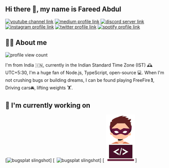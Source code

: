## Hi there 👋, my name is Fareed Abdul

[![youtube channel link](https://img.shields.io/badge/YouTube-FF0000?style=for-the-badge&logo=youtube&logoColor=white)]()
[![medium profile link](https://img.shields.io/badge/Medium-12100E?style=for-the-badge&logo=medium&logoColor=white)]()
[![discord server link](https://img.shields.io/badge/Discord-7289DA?style=for-the-badge&logo=discord&logoColor=white)]()
[![instagram profile link](https://img.shields.io/badge/Instagram-E4405F?style=for-the-badge&logo=instagram&logoColor=white)]()
[![twitter profile link](https://img.shields.io/badge/Twitter-1DA1F2?style=for-the-badge&logo=twitter&logoColor=white)]()
[![spotify profile link](https://img.shields.io/badge/Spotify-1ED760?&style=for-the-badge&logo=spotify&logoColor=white)]()

## 🙋‍♂️ About me

![profile view count](https://komarev.com/ghpvc/?username=bobbyg603)

I'm from India 🇮🇳, currently in the Indian Standard Time Zone (IST) 🕰️ UTC+5:30, I'm a huge fan of Node.js, TypeScript, open-source 💻. When I'm not crushing bugs or building dreams, I can be found playing FreeFire🏌️, Driving cars🚘, lifting weights 🏋️.

## 🔭 I'm currently working on

[<img src="assets/q1(1).png" alt="bugsplat slingshot" height="150px">]
[<img style="margin-left: 6.5px" src="assets/wp7664490(1).png" alt="bugsplat slingshot" height="150px">]
[<img style="margin-left: 6.5px" src="assets/wdh-logo.png" alt="bugsplat slingshot" height="150px">]

